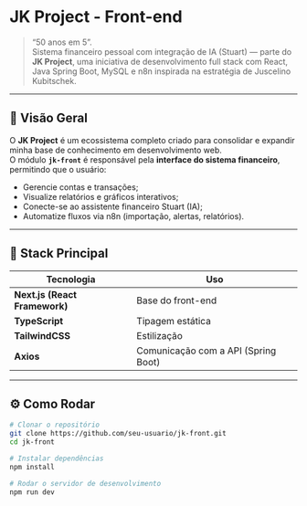 # JK Project - Front-end
> “50 anos em 5”.  
> Sistema financeiro pessoal com integração de IA (Stuart) — parte do **JK Project**, uma iniciativa de desenvolvimento full stack com React, Java Spring Boot, MySQL e n8n inspirada na estratégia de Juscelino Kubitschek.

---

## 🚀 Visão Geral

O **JK Project** é um ecossistema completo criado para consolidar e expandir minha base de conhecimento em desenvolvimento web.  
O módulo **`jk-front`** é responsável pela **interface do sistema financeiro**, permitindo que o usuário:

- Gerencie contas e transações;
- Visualize relatórios e gráficos interativos;
- Conecte-se ao assistente financeiro Stuart (IA);
- Automatize fluxos via n8n (importação, alertas, relatórios).

---

## 🧱 Stack Principal

| Tecnologia | Uso |
|-------------|-----|
| **Next.js (React Framework)** | Base do front-end |
| **TypeScript** | Tipagem estática|
| **TailwindCSS** | Estilização |
| **Axios** | Comunicação com a API (Spring Boot) |

---

## ⚙️ Como Rodar

```bash
# Clonar o repositório
git clone https://github.com/seu-usuario/jk-front.git
cd jk-front

# Instalar dependências
npm install

# Rodar o servidor de desenvolvimento
npm run dev
